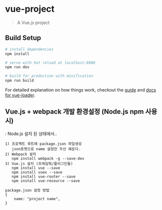 # vue-project

> A Vue.js project

## Build Setup

``` bash
# install dependencies
npm install

# serve with hot reload at localhost:8080
npm run dev

# build for production with minification
npm run build
```

For detailed explanation on how things work, checkout the [guide](http://vuejs-templates.github.io/webpack/) and [docs for vue-loader](http://vuejs.github.io/vue-loader).


## Vue.js + webpack 개발 환경설정 (Node.js npm 사용시)
: Node.js 설치 된 상태에서..

    1) 프로젝트 루트에 package.json 파일생성
       json포멧으로 name 설정만 우선 해둔다.
    2) Webpack 설치
       npm install webpack -g --save-dev
    3) Vue.js 설치 (프레임웍/플러그인들)
       npm install vue --save
       npm install vuex --save
       npm install vue-router --save
       npm install vue-resource --save

    package.json 설정 방법
    {
        name: "project name",
    }